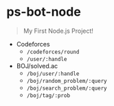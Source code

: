 # ps-bot-node

> My First Node.js Project!

* Codeforces
    * `/codeforces/round`
    * `/user/:handle`
* BOJ/solved.ac
    * `/boj/user/:handle`
    * `/boj/random_problem/:query`
    * `/boj/search_problem/:query`
    * `/boj/tag/:prob`